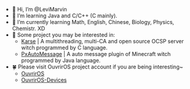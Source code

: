 - 👋 Hi, I’m @LeviMarvin
- 👀 I’m learning Java and C/C++ (C mainly).
- 🌱 I’m currently learning Math, English, Chinese, Biology, Physics, Chemistr. XD
- 💎 Some project you may be interested in:
  - [Karse](https://github.com/LeviMarvin/karse) | A multithreading, multi-CA and open source OCSP server witch programmed by C language.
  - [PxAutoMessage](https://github.com/LeviMarvin/PxAutoMessage) | A auto message plugin of Minecraft witch programmed by Java language.
- 🍀 Please visit OuvrirOS project account if you are being interesting~
  - [OuvrirOS](https://github.com/OuvrirOS/)
  - [OuvrirOS-Devices](https://github.com/OuvrirOS-Devices/)

<!---
LeviMarvin/LeviMarvin is a ✨ special ✨ repository because its `README.md` (this file) appears on your GitHub profile.
You can click the Preview link to take a look at your changes.
--->
